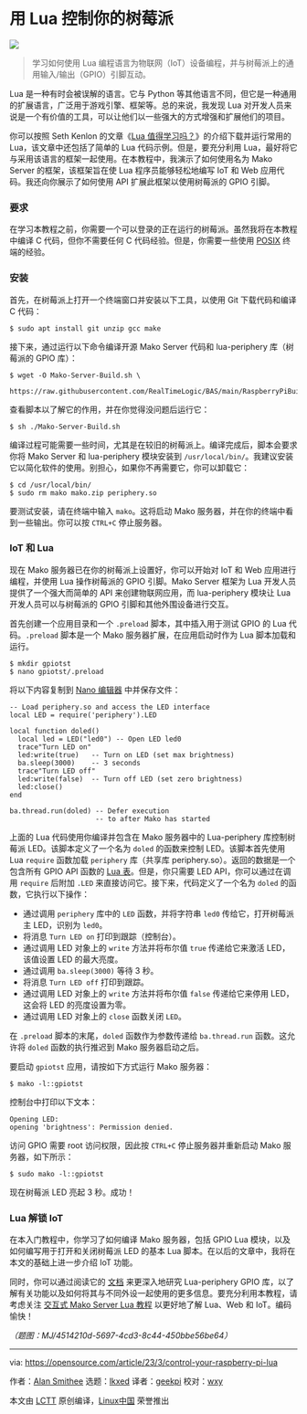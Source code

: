 [#]: subject: "Control your Raspberry Pi with Lua"
[#]: via: "https://opensource.com/article/23/3/control-your-raspberry-pi-lua"
[#]: author: "Alan Smithee https://opensource.com/users/alansmithee"
[#]: collector: "lkxed"
[#]: translator: "geekpi"
[#]: reviewer: "wxy"
[#]: publisher: "wxy"
[#]: url: "https://linux.cn/article-15888-1.html"

用 Lua 控制你的树莓派
======

![][0]

> 学习如何使用 Lua 编程语言为物联网（IoT）设备编程，并与树莓派上的通用输入/输出（GPIO）引脚互动。

Lua 是一种有时会被误解的语言。它与 Python 等其他语言不同，但它是一种通用的扩展语言，广泛用于游戏引擎、框架等。总的来说，我发现 Lua 对开发人员来说是一个有价值的工具，可以让他们以一些强大的方式增强和扩展他们的项目。

你可以按照 Seth Kenlon 的文章《[Lua 值得学习吗？][1]》的介绍下载并运行常用的 Lua，该文章中还包括了简单的 Lua 代码示例。但是，要充分利用 Lua，最好将它与采用该语言的框架一起使用。在本教程中，我演示了如何使用名为 Mako Server 的框架，该框架旨在使 Lua 程序员能够轻松地编写 IoT 和 Web 应用代码。我还向你展示了如何使用 API 扩展此框架以使用树莓派的 GPIO 引脚。

### 要求

在学习本教程之前，你需要一个可以登录的正在运行的树莓派。虽然我将在本教程中编译 C 代码，但你不需要任何 C 代码经验。但是，你需要一些使用 [POSIX][2] 终端的经验。

### 安装

首先，在树莓派上打开一个终端窗口并安装以下工具，以使用 Git 下载代码和编译 C 代码：

```
$ sudo apt install git unzip gcc make
```

接下来，通过运行以下命令编译开源 Mako Server 代码和 lua-periphery 库（树莓派的 GPIO 库）：

```
$ wget -O Mako-Server-Build.sh \
  https://raw.githubusercontent.com/RealTimeLogic/BAS/main/RaspberryPiBuild.sh
```

查看脚本以了解它的作用，并在你觉得没问题后运行它：

```
$ sh ./Mako-Server-Build.sh
```

编译过程可能需要一些时间，尤其是在较旧的树莓派上。编译完成后，脚本会要求你将 Mako Server 和 lua-periphery 模块安装到 `/usr/local/bin/`。我建议安装它以简化软件的使用。别担心，如果你不再需要它，你可以卸载它：

```
$ cd /usr/local/bin/
$ sudo rm mako mako.zip periphery.so
```

要测试安装，请在终端中输入 `mako`。这将启动 Mako 服务器，并在你的终端中看到一些输出。你可以按 `CTRL+C` 停止服务器。

### IoT 和 Lua

现在 Mako 服务器已在你的树莓派上设置好，你可以开始对 IoT 和 Web 应用进行编程，并使用 Lua 操作树莓派的 GPIO 引脚。Mako Server 框架为 Lua 开发人员提供了一个强大而简单的 API 来创建物联网应用，而 lua-periphery 模块让 Lua 开发人员可以与树莓派的 GPIO 引脚和其他外围设备进行交互。

首先创建一个应用目录和一个 `.preload` 脚本，其中插入用于测试 GPIO 的 Lua 代码。`.preload` 脚本是一个 Mako 服务器扩展，在应用启动时作为 Lua 脚本加载和运行。

```
$ mkdir gpiotst
$ nano gpiotst/.preload
```

将以下内容复制到 [Nano 编辑器][3] 中并保存文件：

```
-- Load periphery.so and access the LED interface
local LED = require('periphery').LED

local function doled()
  local led = LED("led0") -- Open LED led0
  trace"Turn LED on"
  led:write(true)   -- Turn on LED (set max brightness)
  ba.sleep(3000)    -- 3 seconds
  trace"Turn LED off"
  led:write(false)  -- Turn off LED (set zero brightness)
  led:close()
end

ba.thread.run(doled) -- Defer execution
                     -- to after Mako has started
```

上面的 Lua 代码使用你编译并包含在 Mako 服务器中的 Lua-periphery 库控制树莓派 LED。该脚本定义了一个名为 `doled` 的函数来控制 LED。该脚本首先使用 Lua `require` 函数加载 `periphery` 库（共享库 periphery.so）。返回的数据是一个包含所有 GPIO API 函数的 [Lua 表][4]。但是，你只需要 LED API，你可以通过在调用 `require` 后附加 `.LED` 来直接访问它。接下来，代码定义了一个名为 `doled` 的函数，它执行以下操作：

- 通过调用 `periphery` 库中的 `LED` 函数，并将字符串 `led0` 传给它，打开树莓派主 LED，识别为 `led0`。
- 将消息 `Turn LED on` 打印到跟踪（控制台）。
- 通过调用 LED 对象上的 `write` 方法并将布尔值 `true` 传递给它来激活 LED，该值设置 LED 的最大亮度。
- 通过调用 `ba.sleep(3000)` 等待 3 秒。
- 将消息 `Turn LED off` 打印到跟踪。
- 通过调用 LED 对象上的 `write` 方法并将布尔值 `false` 传递给它来停用 LED，这会将 LED 的亮度设置为零。
- 通过调用 LED 对象上的 `close` 函数关闭 `LED`。

在 `.preload` 脚本的末尾，`doled` 函数作为参数传递给 `ba.thread.run` 函数。这允许将 `doled` 函数的执行推迟到 Mako 服务器启动之后。

要启动 `gpiotst` 应用，请按如下方式运行 Mako 服务器：

```
$ mako -l::gpiotst
```

控制台中打印以下文本：

```
Opening LED:
opening 'brightness': Permission denied.
```

访问 GPIO 需要 root 访问权限，因此按 `CTRL+C` 停止服务器并重新启动 Mako 服务器，如下所示：

```
$ sudo mako -l::gpiotst
```

现在树莓派 LED 亮起 3 秒。成功！

### Lua 解锁 IoT

在本入门教程中，你学习了如何编译 Mako 服务器，包括 GPIO Lua 模块，以及如何编写用于打开和关闭树莓派 LED 的基本 Lua 脚本。在以后的文章中，我将在本文的基础上进一步介绍 IoT 功能。

同时，你可以通过阅读它的 [文档][5] 来更深入地研究 Lua-periphery GPIO 库，以了解有关功能以及如何将其与不同外设一起使用的更多信息。要充分利用本教程，请考虑关注 [交互式 Mako Server Lua 教程][6] 以更好地了解 Lua、Web 和 IoT。编码愉快！

*（题图：MJ/4514210d-5697-4cd3-8c44-450bbe56be64）*

--------------------------------------------------------------------------------

via: https://opensource.com/article/23/3/control-your-raspberry-pi-lua

作者：[Alan Smithee][a]
选题：[lkxed][b]
译者：[geekpi](https://github.com/geekpi)
校对：[wxy](https://github.com/wxy)

本文由 [LCTT](https://github.com/LCTT/TranslateProject) 原创编译，[Linux中国](https://linux.cn/) 荣誉推出

[a]: https://opensource.com/users/alansmithee
[b]: https://github.com/lkxed/
[1]: https://opensource.com/article/22/11/lua-worth-learning
[2]: https://opensource.com/article/19/7/what-posix-richard-stallman-explains
[3]: https://opensource.com/article/20/12/gnu-nano
[4]: https://opensource.com/article/22/11/iterate-over-tables-lua
[5]: https://github.com/vsergeev/lua-periphery/tree/master/docs
[6]: https://tutorial.realtimelogic.com/Introduction.lsp
[0]: https://img.linux.net.cn/data/attachment/album/202306/08/170454p0tf2a6znfn2kzkf.jpg